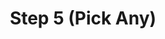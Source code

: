 ---
title: Step 5 (Pick Any)
description: Use Cases
has_children: yes
parent: Kubernetes & Dynatrace Workshop
---